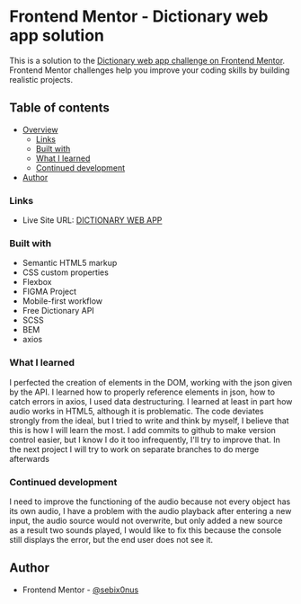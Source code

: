 # Frontend Mentor - Dictionary web app solution

This is a solution to the [Dictionary web app challenge on Frontend Mentor](https://www.frontendmentor.io/challenges/dictionary-web-app-h5wwnyuKFL). Frontend Mentor challenges help you improve your coding skills by building realistic projects. 

## Table of contents

- [Overview](#overview)
  - [Links](#links)
  - [Built with](#built-with)
  - [What I learned](#what-i-learned)
  - [Continued development](#continued-development)
- [Author](#author)

### Links

- Live Site URL: [DICTIONARY WEB APP](https://dominiak92.github.io/dictionary-web-app/)

### Built with

- Semantic HTML5 markup
- CSS custom properties
- Flexbox
- FIGMA Project
- Mobile-first workflow
- Free Dictionary API
- SCSS
- BEM
- axios

### What I learned

I perfected the creation of elements in the DOM, working with the json given by the API. I learned how to properly reference elements in json, how to catch errors in axios, I used data destructuring. I learned at least in part how audio works in HTML5, although it is problematic. The code deviates strongly from the ideal, but I tried to write and think by myself, I believe that this is how I will learn the most.
I add commits to github to make version control easier, but I know I do it too infrequently, I'll try to improve that. In the next project I will try to work on separate branches to do merge afterwards

### Continued development

I need to improve the functioning of the audio because not every object has its own audio, I have a problem with the audio playback after entering a new input, the audio source would not overwrite, but only added a new source as a result two sounds played, I would like to fix this because the console still displays the error, but the end user does not see it.

## Author

- Frontend Mentor - [@sebix0nus](https://www.frontendmentor.io/profile/sebix0nus)
